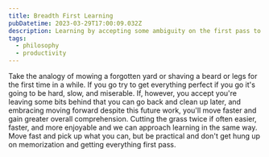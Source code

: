 ```yaml
---
title: Breadth First Learning
pubDatetime: 2023-03-29T17:00:09.032Z
description: Learning by accepting some ambiguity on the first pass to gain larger context
tags:
  - philosophy
  - productivity
---
```


Take the analogy of mowing a forgotten yard or shaving a beard or legs for the first time in a while.
If you go try to get everything perfect if you go it's going to be hard, slow, and miserable. If,
however, you accept you're leaving some bits behind that you can go back and clean up later, and
embracing moving forward despite this future work, you'll move faster and gain greater overall
comprehension. Cutting the grass twice if often easier, faster, and more enjoyable and we can
approach learning in the same way. Move fast and pick up what you can, but be practical and don't
get hung up on memorization and getting everything first pass.
